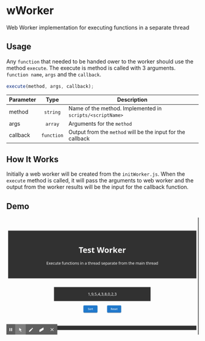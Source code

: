 # wWorker
Web Worker implementation for executing functions in a separate thread

## Usage
Any `function` that needed to be handed ower to the worker should use the method `execute`. The execute is method is called with 3 arguments. `function name`, `args` and the `callback`. 

```javascript
execute(method, args, callback);
```
| Parameter   | Type           | Description  |
| ------------- |:-------------:| ----- |
| method      | `string` | Name of the method. Implemented in `scripts/<scriptName>`  |
| args      | `array`  |   Arguments for the `method` |
| callback | `function` |    Output from the `method` will be the input for the callback |


## How It Works
Initially a web worker will be created from the `initWorker.js`.  When the `execute` method is called, it will pass the arguments to web worker and the output from the worker results will be the input for the callback function.
  
## Demo

![Sorting](https://github.com/heshanera/wWorker/blob/master/demo/sort.gif)

